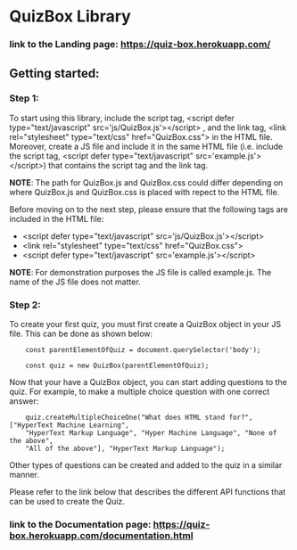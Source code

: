# QuizBox Library

### link to the Landing page: https://quiz-box.herokuapp.com/

## Getting started:

### Step 1:

To start using this library, include the script tag, &lt;script defer type=&quot;text/javascript&quot; src='js/QuizBox.js'&gt;&lt;/script&gt; , and the link tag, &lt;link rel=&quot;stylesheet&quot; type=&quot;text/css&quot; href=&quot;QuizBox.css&quot;&gt; in the HTML file. Moreover, create a JS file and include it in the same HTML file (i.e. include the script tag, &lt;script defer type=&quot;text/javascript&quot; src='example.js'&gt;&lt;/script&gt;) that contains the script tag and the link tag.

**NOTE**: The path for QuizBox.js and QuizBox.css could differ depending on where QuizBox.js and QuizBox.css is placed with repect to the HTML file.

Before moving on to the next step, please ensure that the following tags are included in the HTML file:

- &lt;script defer type=&quot;text/javascript&quot; src='js/QuizBox.js'&gt;&lt;/script&gt;
- &lt;link rel=&quot;stylesheet&quot; type=&quot;text/css&quot; href=&quot;QuizBox.css&quot;&gt;
- &lt;script defer type=&quot;text/javascript&quot; src='example.js'&gt;&lt;/script&gt;


**NOTE**: For demonstration purposes the JS file is called example.js. The name of the JS file does not matter.


### Step 2:

To create your first quiz, you must first create a QuizBox object in your JS file. This can be done as shown below:

        const parentElementOfQuiz = document.querySelector('body');

        const quiz = new QuizBox(parentElementOfQuiz);

Now that your have a QuizBox object, you can start adding questions to the quiz. For example, to make a multiple choice question with one correct answer:

        quiz.createMultipleChoiceOne("What does HTML stand for?", ["HyperText Machine Learning", 
        "HyperText Markup Language", "Hyper Machine Language", "None of the above", 
        "All of the above"], "HyperText Markup Language");


Other types of questions can be created and added to the quiz in a similar manner.

Please refer to the link below that describes the different API functions that can be used to create the Quiz.


### link to the Documentation page: https://quiz-box.herokuapp.com/documentation.html
